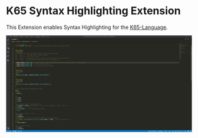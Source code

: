 # K65 Syntax Highlighting Extension

This Extension enables Syntax Highlighting for the [K65-Language](http://devkk.net/wiki/index.php/K65).

![screenshot](images/screenshot.png)